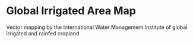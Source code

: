 # Global Irrigated Area Map

Vector mapping by the International Water Management Institute of global irrigated and rainfed cropland.

